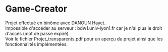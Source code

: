 # Game-Creator
Projet effectué en binôme avec DANOUN Hayet.  
Impossible d'accéder au serveur : bdw1.univ-lyon1.fr car je n'ai plus le droit d'accès (mot de passe expiré).  
Voir le fichier Projet_transparents.pdf pour un aperçu du projet ainsi que les fonctionnalités implémentées.  
